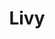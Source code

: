 ---
title: Livy
date: 
draft: false

# descripcion
description : Aros de plata 925

materials: Plata 925

color: Plateado

dimensions: 0,8cm

code: 01-20-0653

type: "Aros"

categories: []

price: $2.270,00

# Images
# first image will be shown in the product page
images:
  # - image: "images/path_to_image"
  # La ubicacion de las imagenes es imagenes/Aros/Aros.Solo Plata/01-20-0653-livy
  - image: "./images/aros/solo_plata/01-20-0653.JPG"
---